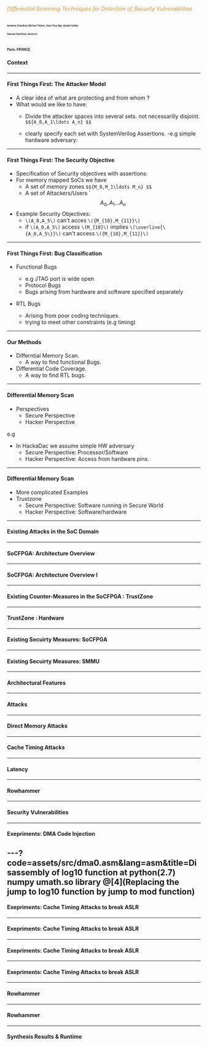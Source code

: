 


<!-- .slide: class="center" -->
###### <span style="color:#e49436">Differential Scanning Techniques for Detection of Security Vulnerabilities</span>

<span style="font-family:Helvetica Neue; color blue;font-size:0.4em;font-weight:bold"> Sumanta Chaudhuri, Michael Timbert, Xuan Thuy Ngo, Sylvain Guilley</b></span>

<span style="font-family:Helvetica Neue; color blue;font-size:0.4em;font-weight:bold"> Telecom ParisTech, Secure IC</b></span>

<span style="font-family:Helvetica Neue; color blue;font-size:0.4em; font-weight:bold"> Paris, FRANCE  </b></span> 
---
#### Context

---

#### First Things First: The Attacker Model
- A clear idea of what are protecting and from whom ?
- What would we like to have:
	- Divide the attacker spaces into several sets. not necessarlily disjoint.
`$${A_0,A_1\ldots A_n} $$`

	- clearly specify each set with SystemVerilog Assertions.
	-e.g simple hardware adversary: 
---
#### First Things First: The Security Objective
- Specification of Security objectives with assertions:
- For memory mapped SoCs we have
	- A set of memory zones `$${M_0,M_1\ldots M_n} $$`
	- A set of Attackers/Users `$${A_0,A_1\ldots A_n} $$ 
- Example Security Objectives:
	- `\(A_0,A_5\)` can't acces `\({M_{10},M_{11}}\)`
	- if `\(A_0,A_5\)` access  `\(M_{10}\)` implies `\(\overline{\{A_0,A_5\}}\)`  can't access `\({M_{10},M_{11}}\)`
---
#### First Things First: Bug Classification
- Functional Bugs
	- e.g JTAG port is wide open
	- Protocol Bugs
    - Bugs arising from hardware and software specified separately

- RTL Bugs
	- Arising from poor coding techniques.
	- trying to meet other constraints (e.g timing)



---
#### Our Methods
- Differntial Memory Scan.
	- A way to find functional Bugs.
- Differential Code Coverage.
	- A way to find RTL bugs.
---
#### Differential Memory Scan
- Perspectives
	- Secure Perspective
	- Hacker Perspective

e.g
- In HackaDac we assume simple HW adversary
	- Secure Perspective: Processor/Software
	- Hacker Perspective: Access from hardware pins.
	
---
#### Differential Memory Scan
- More complicated Examples
- Trustzone
	- Secure Perspective: Software running in Secure World
	- Hacker Perspective: Software/hardware 
---
#### Existing Attacks in the SoC Domain

---

#### SoCFPGA: Architecture Overview
---
#### SoCFPGA: Architecture Overview I


---
#### Existing Counter-Measures in the SoCFPGA : TrustZone
---
#### TrustZone : Hardware
---

#### Existing Secuirty Measures: SoCFPGA
---
#### Existing Secuirty Measures: SMMU
---
#### Architectural Features
---
#### Attacks
--- 
#### Direct Memory Attacks
---
#### Cache Timing Attacks
---
#### Latency
---
#### Rowhammer
---
#### Security Vulnerabilities
---
#### Exepriments: DMA Code Injection
---?code=assets/src/dma0.asm&lang=asm&title=Disassembly of log10 function at python(2.7) numpy umath.so library
@[4](Replacing the jump to log10 function by jump to mod function)
---
#### Exepriments: Cache Timing Attacks to break ASLR
---
#### Exepriments: Cache Timing Attacks to break ASLR
---
#### Exepriments: Cache Timing Attacks to break ASLR
---
#### Exepriments: Cache Timing Attacks to break ASLR
---
#### Rowhammer
---
#### Rowhammer
---
#### Synthesis Results & Runtime

